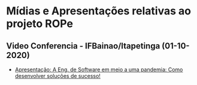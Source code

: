 # Mídias e Apresentações relativas ao projeto ROPe

## Video Conferencia - IFBainao/Itapetinga (01-10-2020)

- [Apresentação: A Eng. de Software em meio a uma pandemia: Como desenvolver soluções de sucesso!](https://github.com/rop-e/midias/blob/main/VideoConferencia-01-10-2020-IFBaiano-Campus-Itapetinga/Apresenta%C3%A7ao-ROP-E-v0.1.pdf)